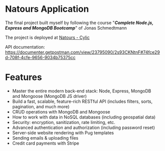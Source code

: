 # Natours Application

The final project built myself by following the course "**_Complete Node.js, Express and MongoDB Bootcamp_**" of Jonas Schmedtmann

The project is deployed at [Natours - Cylic](https://natours-flashback054.cyclic.app/)

API documentation: https://documenter.getpostman.com/view/23795090/2s93CKNtnF#74fce29d-708f-4cfe-9656-9034b75375cc

# Features

- Master the entire modern back-end stack: Node, Express, MongoDB and Mongoose (MongoDB JS driver)
- Build a fast, scalable, feature-rich RESTful API (includes filters, sorts, pagination, and much more)
- CRUD operations with MongoDB and Mongoose
- How to work with data in NoSQL databases (including geospatial data)
- Security: encryption, sanitization, rate limiting, etc.
- Advanced authentication and authorization (including password reset)
- Server-side website rendering with Pug templates
- Sending emails & uploading files
- Credit card payments with Stripe
